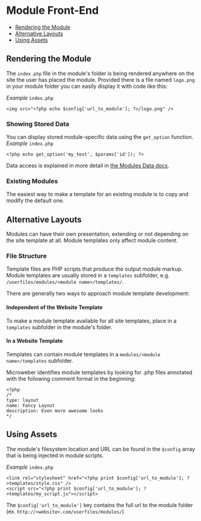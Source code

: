 # Module Front-End

* [Rendering the Module](#display-content)
* [Alternative Layouts](#alternative-layouts)
* [Using Assets](#using-assets)

## <a name="display-content"></a> Rendering the Module

The `index.php` file in the module's folder is being rendered anywhere on the site the user has placed the module.
Provided there is a file named `logo.png` in your module folder you can easily display it with code like this:

*Example* `index.php`
```
<img src="<?php echo $config['url_to_module']; ?>/logo.png" />
```

### Showing Stored Data
You can display stored module-specific data using the `get_option` function.
*Example* `index.php`
```
<?php echo get_option('my_text', $params['id']); ?>
```
Data access is explained in more detail in [the Modules Data docs](modules_data.md#simple).

### Existing Modules
The easiest way to make a template for an existing module is to copy and modify the default one. 

## <a name="alternative-layouts"></a> Alternative Layouts
Modules can have their own presentation, extending or not depending on the site template at all.
Module templates only affect module content.

### File Structure
Template files are PHP scripts that produce the output module markup.
Module templates are usually stored in a `templates` subfolder, e.g. `/userfiles/modules/<module name>/templates/`.

There are generally two ways to approach module template development:

#### Independent of the Website Template
To make a module template available for all site templates, place in a `templates` subfolder in the module's folder.

#### In a Website Template
Templates can contain module templates in a `modules/<module name>/templates` subfolder.

Microweber identifies module templates by looking for .php files annotated with the following comment format in the beginning:

```
<?php
/*
type: layout
name: Fancy Layout
description: Even more awesome looks
*/
```

## <a name="using-assets"></a> Using Assets
The module's filesystem location and URL can be found in the `$config` array that is being injected in module scripts.

*Example* `index.php`
```
<link rel="stylesheet" href="<?php print $config['url_to_module']; ?>templates/style.css" />
<script src="<?php print $config['url_to_module']; ?>templates/my_script.js"></script>
```

The `$config['url_to_module']` key contains the full url to the module folder (ex. `http://<website>.com/userfiles/modules/`)